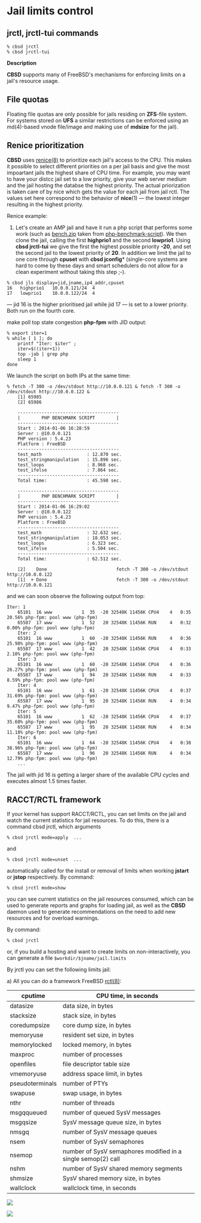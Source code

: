# Jail limits control

## jrctl, jrctl-tui commands

```
% cbsd jrctl
% cbsd jrctl-tui
```
**Description**

**CBSD** supports many of FreeBSD's mechanisms for enforcing limits on a jail's resource usage.

## File quotas

Floating file quotas are only possible for jails residing on **ZFS**-file system. For systems stored on **UFS** a similar restrictions can be enforced using an md(4)-based vnode file/image and making use of **mdsize** for the jail).

## Renice prioritization

**CBSD** uses [renice(8)](http://www.freebsd.org/cgi/man.cgi?query=renice&sektion=8) to prioritize each jail's access to the CPU. This makes it possible to select different priorities on a per jail basis and give the most impoartant jails the highest share of CPU time. For example, you may want to have your distcc jail set to a low priority, give your web server medium and the jail hosting the databse the highest priority. The actual priorization is taken care of by nice which gets the value for each jail from jail rctl. The values set here correspond to the behavior of **nice**(1) — the lowest integer resulting in the highest priority.

Renice example:

1) Let's create an AMP jail and have it run a php script that performs some work (such as [bench.zip](files/bench.zip) taken from [php-benchmark-script](http://www.php-benchmark-script.com/)). We then clone the jail, calling the first **highprio1** and the second **lowprio1**. Using **cbsd jrctl-tui** we give the first the highest possible priority **-20**, and set the second jail to the lowest priority of **20**. In addition we limit the jail to one core through **cpuset** with **cbsd jconfig*** (single-core systems are hard to come by these days and smart schedulers do not allow for a clean experiment without taking this step ;-).

```
% cbsd jls display=jid,jname,ip4_addr,cpuset
16   highprio1   10.0.0.121/24  4
17   lowprio1    10.0.0.122/24  4
```
— jid 16 is the higher prioritised jail while jid 17 — is set to a lower priority. Both run on the fourth core.

make poll top state congestion **php-fpm** with JID output:

```
% export iter=1
% while [ 1 ]; do
    printf "Iter: $iter" ;
    iter=$((iter+1))
    top -jab | grep php
    sleep 1
done
```
We launch the script on both IPs at the same time:

```
% fetch -T 300 -o /dev/stdout http://10.0.0.121 & fetch -T 300 -o /dev/stdout http://10.0.0.122 &
	[1] 65985
	[2] 65986

	--------------------------------------
	|        PHP BENCHMARK SCRIPT        |
	--------------------------------------
	Start : 2014-01-06 16:28:59
	Server : @10.0.0.121
	PHP version : 5.4.23
	Platform : FreeBSD
	--------------------------------------
	test_math                 : 12.870 sec.
	test_stringmanipulation   : 15.896 sec.
	test_loops                : 8.968 sec.
	test_ifelse               : 7.864 sec.
	--------------------------------------
	Total time:               : 45.598 sec.

	--------------------------------------
	|        PHP BENCHMARK SCRIPT        |
	--------------------------------------
	Start : 2014-01-06 16:29:02
	Server : @10.0.0.122
	PHP version : 5.4.23
	Platform : FreeBSD
	--------------------------------------
	test_math                 : 32.632 sec.
	test_stringmanipulation   : 18.053 sec.
	test_loops                : 6.323 sec.
	test_ifelse               : 5.504 sec.
	--------------------------------------
	Total time:               : 62.512 sec.

	[2]    Done                          fetch -T 300 -o /dev/stdout http://10.0.0.122
	[1]  + Done                          fetch -T 300 -o /dev/stdout http://10.0.0.121

```
and we can soon observe the following output from top:

```
Iter: 1
	65101  16 www           1  35  -20 32548K 11456K CPU4    4   0:35  20.56% php-fpm: pool www (php-fpm)
	65587  17 www           1  52   20 32548K 11456K RUN     4   0:32   0.00% php-fpm: pool www (php-fpm)
	Iter: 2
	65101  16 www           1  60  -20 32548K 11456K RUN     4   0:36  25.98% php-fpm: pool www (php-fpm)
	65587  17 www           1  42   20 32548K 11456K CPU4    4   0:33   2.10% php-fpm: pool www (php-fpm)
	Iter: 3
	65101  16 www           1  60  -20 32548K 11456K CPU4    4   0:36  26.27% php-fpm: pool www (php-fpm)
	65587  17 www           1  94   20 32548K 11456K RUN     4   0:33   8.59% php-fpm: pool www (php-fpm)
	Iter: 4
	65101  16 www           1  61  -20 32548K 11456K CPU4    4   0:37  31.69% php-fpm: pool www (php-fpm)
	65587  17 www           1  95   20 32548K 11456K RUN     4   0:34   9.47% php-fpm: pool www (php-fpm)
	Iter: 5
	65101  16 www           1  62  -20 32548K 11456K CPU4    4   0:37  35.60% php-fpm: pool www (php-fpm)
	65587  17 www           1  95   20 32548K 11456K RUN     4   0:34  11.18% php-fpm: pool www (php-fpm)
	Iter: 6
	65101  16 www           1  64  -20 32548K 11456K CPU4    4   0:38  38.96% php-fpm: pool www (php-fpm)
	65587  17 www           1  96   20 32548K 11456K RUN     4   0:34  12.79% php-fpm: pool www (php-fpm)
	...
```

The jail with jid 16 is getting a larger share of the available CPU cycles and executes almost 1.5 times faster.

## RACCT/RCTL framework

If your kernel has support RACCT/RCTL, you can set limits on the jail and watch the current statistics for jail resources. To do this, there is a command cbsd jrctl, which arguments

```
% cbsd jrctl mode=apply  ...
```
and

```
% cbsd jrctl mode=unset  ...
```
automatically called for the install or removal of limits when working **jstart** or **jstop** respectively. By command:

```
% cbsd jrctl mode=show
```
you can see current statistics on the jail resources consumed, which can be used to generate reports and graphs for loading jail, as well as the **CBSD** daemon used to generate recommendations on the need to add new resources and for overload warnings.

By command:

```
% cbsd jrctl
```
or, if you build a hosting and want to create limits on non-interactively, you can generate a file `$workdir/$jname/jail.limits`

By jrctl you can set the following limits jail:

a) All you can do a framework FreeBSD [rctl(8)](http://man.freebsd.org/rctl/8):

|cputime 	|   CPU time, in seconds|
| ---     |     ---               |
| datasize	|   data size, in bytes |
|	stacksize	|   stack size, in bytes |
| coredumpsize |  core dump size, in bytes |
|	memoryuse	|   resident set size, in bytes |
|	memorylocked	|  locked memory, in bytes |
| maxproc |	   number of processes |
|	openfiles	 |  file descriptor table size |
|	vmemoryuse	|  address space limit, in bytes |
|	pseudoterminals |  number of PTYs |
| swapuse 	|   swap usage, in bytes |
|	nthr |		   number of threads |
|	msgqqueued	|  number of queued SysV messages |
|	msgqsize	|  SysV message queue size, in bytes |
| nmsgq		|  number of SysV message queues |
|	nsem		|   number of SysV semaphores |
| nsemop	|	   number of SysV semaphores modified in a single semop(2) call |
|	nshm		|   number of SysV shared memory segments |
|	shmsize 	|   SysV shared memory size, in bytes |
|	wallclock	|   wallclock time, in seconds |

![](img/jrctl1.png)

![](img/jrctl2.png)

